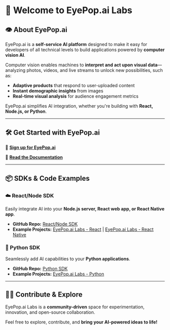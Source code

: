 # 🚀 Welcome to **EyePop.ai Labs**  

## **👁️ About EyePop.ai**  

EyePop.ai is a **self-service AI platform** designed to make it easy for developers of all technical levels to build applications powered by **computer vision AI**.  

Computer vision enables machines to **interpret and act upon visual data**—analyzing photos, videos, and live streams to unlock new possibilities, such as:  
- **Adaptive products** that respond to user-uploaded content  
- **Instant demographic insights** from images  
- **Real-time visual analysis** for audience engagement metrics  

EyePop.ai simplifies AI integration, whether you're building with **React, Node.js, or Python**.  

---

## **🛠 Get Started with EyePop.ai**  

🔗 **[Sign up for EyePop.ai](https://dashboard.eyepop.ai/auth/sign-up)**  

📖 **[Read the Documentation](https://docs.eyepop.ai)**  

---

## **📦 SDKs & Code Examples**  

### **☁️ React/Node SDK**  
Easily integrate AI into your **Node.js server, React web app, or React Native app**.  

- **GitHub Repo:** [React/Node SDK](https://github.com/eyepop-ai/eyepop-sdk-node)  
- **Example Projects:** [EyePop.ai Labs - React](https://github.com/eyepop-ai/Labs/tree/main/react/eyepop-react-shell) 
| [EyePop.ai Labs - React Native](https://github.com/eyepop-ai/Labs/tree/main/react-native/EyePopNativeShell) 
 

### **🐍 Python SDK**  
Seamlessly add AI capabilities to your **Python applications**.  

- **GitHub Repo:** [Python SDK](https://github.com/eyepop-ai/eyepop-sdk-python)  
- **Example Projects:** [EyePop.ai Labs - Python](https://github.com/eyepop-ai/Labs/tree/main/python)  

---

## **👨‍💻 Contribute & Explore**  
EyePop.ai Labs is a **community-driven** space for experimentation, innovation, and open-source collaboration.  

Feel free to explore, contribute, and **bring your AI-powered ideas to life!**  